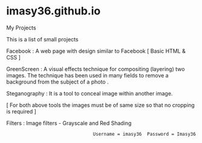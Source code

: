 # imasy36.github.io
My Projects

This is a list of small projects

Facebook : A web page with design similar to Facebook [ Basic HTML & CSS ]

GreenScreen : A visual effects technique for compositing (layering) two images. The technique has been used in many fields to remove a
              background from the subject of a photo .
              
Steganography : It is a tool to conceal image within another image.

[ For both above tools the images must be of same size so that no cropping is required ]

Filters : Image filters - Grayscale and Red Shading

                                    Username = imasy36  Password = Imasy36
